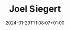 ---
title: "Joel Siegert"
date: 2024-01-29T11:08:07+01:00
draft: false
image: "img/default.jpg"
weight: 4
description: Master Thesis
---